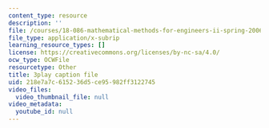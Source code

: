 ```yaml
---
content_type: resource
description: ''
file: /courses/18-086-mathematical-methods-for-engineers-ii-spring-2006/218e7a7c615236d5ce95982ff3122745_dxNyJxI_2eI.srt
file_type: application/x-subrip
learning_resource_types: []
license: https://creativecommons.org/licenses/by-nc-sa/4.0/
ocw_type: OCWFile
resourcetype: Other
title: 3play caption file
uid: 218e7a7c-6152-36d5-ce95-982ff3122745
video_files:
  video_thumbnail_file: null
video_metadata:
  youtube_id: null
---
```

